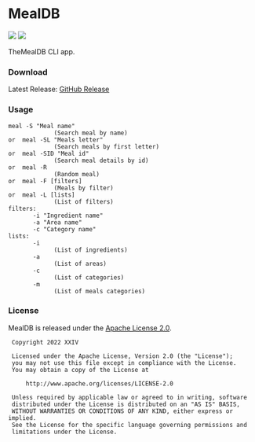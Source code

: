 # MealDB

[![](https://img.shields.io/github/v/tag/thechampagne/mealdb-cli?label=version)](https://github.com/thechampagne/mealdb-cli/releases/latest) [![](https://img.shields.io/github/license/thechampagne/mealdb-cli)](https://github.com/thechampagne/mealdb-cli/blob/main/LICENSE)

TheMealDB CLI app.

### Download

Latest Release: [GitHub Release](https://github.com/thechampagne/mealdb-cli/releases/latest)

### Usage

```
meal -S "Meal name"
             (Search meal by name)
or  meal -SL "Meals letter"
             (Search meals by first letter)
or  meal -SID "Meal id"
             (Search meal details by id)
or  meal -R
             (Random meal)
or  meal -F [filters]
             (Meals by filter)
or  meal -L [lists]
             (List of filters)
filters:
       -i "Ingredient name"
       -a "Area name"
       -c "Category name"
lists:
       -i
             (List of ingredients)
       -a
             (List of areas)
       -c
             (List of categories)
       -m
             (List of meals categories)
```

### License

MealDB is released under the [Apache License 2.0](https://github.com/thechampagne/mealdb-cli/blob/main/LICENSE).

```
 Copyright 2022 XXIV

 Licensed under the Apache License, Version 2.0 (the "License");
 you may not use this file except in compliance with the License.
 You may obtain a copy of the License at

     http://www.apache.org/licenses/LICENSE-2.0

 Unless required by applicable law or agreed to in writing, software
 distributed under the License is distributed on an "AS IS" BASIS,
 WITHOUT WARRANTIES OR CONDITIONS OF ANY KIND, either express or implied.
 See the License for the specific language governing permissions and
 limitations under the License.
```